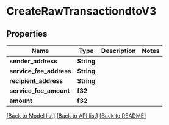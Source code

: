 # CreateRawTransactiondtoV3

## Properties

Name | Type | Description | Notes
------------ | ------------- | ------------- | -------------
**sender_address** | **String** |  | 
**service_fee_address** | **String** |  | 
**recipient_address** | **String** |  | 
**service_fee_amount** | **f32** |  | 
**amount** | **f32** |  | 

[[Back to Model list]](../README.md#documentation-for-models) [[Back to API list]](../README.md#documentation-for-api-endpoints) [[Back to README]](../README.md)


